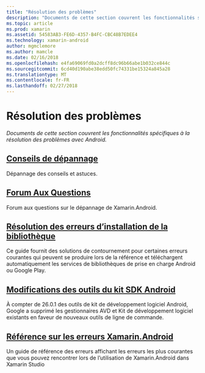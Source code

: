 ```yaml
---
title: "Résolution des problèmes"
description: "Documents de cette section couvrent les fonctionnalités spécifiques à la résolution des problèmes avec Android."
ms.topic: article
ms.prod: xamarin
ms.assetid: 54583AB3-FE6D-4357-B4FC-CBC48B7EDEE4
ms.technology: xamarin-android
author: mgmclemore
ms.author: mamcle
ms.date: 02/16/2018
ms.openlocfilehash: e4fa69069fd0a2dcff8dc96b66abe1b032ce844c
ms.sourcegitcommit: 6cd40d190abe38edd50fc74331be15324a845a28
ms.translationtype: MT
ms.contentlocale: fr-FR
ms.lasthandoff: 02/27/2018
---
```

# <a name="troubleshooting"></a>Résolution des problèmes

_Documents de cette section couvrent les fonctionnalités spécifiques à la résolution des problèmes avec Android._

<a name="Troubleshooting" />

## <a name="troubleshooting-tipsandroidtroubleshootingtroubleshootingmd"></a>[Conseils de dépannage](~/android/troubleshooting/troubleshooting.md)

Dépannage des conseils et astuces.

<a name="faq" />

## <a name="frequently-asked-questionsquestionsindexmd"></a>[Forum Aux Questions](questions/index.md)

Forum aux questions sur le dépannage de Xamarin.Android.

<a name="resolving_library_installation_errors" />

## <a name="resolving-library-installation-errorsandroidtroubleshootingresolving-library-installation-errorsmd"></a>[Résolution des erreurs d’installation de la bibliothèque](~/android/troubleshooting/resolving-library-installation-errors.md)

Ce guide fournit des solutions de contournement pour certaines erreurs courantes qui peuvent se produire lors de la référence et téléchargent automatiquement les services de bibliothèques de prise en charge Android ou Google Play.

<a name="tooling_changes" />

## <a name="changes-to-the-android-sdk-toolingandroidtroubleshootingsdk-cli-tooling-changesmd"></a>[Modifications des outils du kit SDK Android](~/android/troubleshooting/sdk-cli-tooling-changes.md)

À compter de 26.0.1 des outils de kit de développement logiciel Android, Google a supprimé les gestionnaires AVD et Kit de développement logiciel existants en faveur de nouveaux outils de ligne de commande.

<a name="Xamarin_Android_Errors_Reference" />

## <a name="xamarinandroid-errors-referenceandroidtroubleshootingerrorsmd"></a>[Référence sur les erreurs Xamarin.Android](~/android/troubleshooting/errors.md)

Un guide de référence des erreurs affichant les erreurs les plus courantes que vous pouvez rencontrer lors de l’utilisation de Xamarin.Android dans Xamarin Studio
